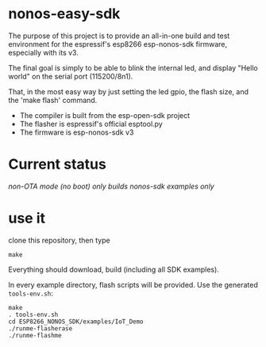 
# nonos-easy-sdk

The purpose of this project is to provide an all-in-one build and test
environment for the espressif's esp8266 esp-nonos-sdk firmware, especially
with its v3.

The final goal is simply to be able to blink the internal led, and display
"Hello world" on the serial port (115200/8n1).

That, in the most easy way by just setting the led gpio, the flash size, and
the 'make flash' command.

* The compiler is built from the esp-open-sdk project
* The flasher is espressif's official esptool.py
* The firmware is esp-nonos-sdk v3

# Current status

*non-OTA mode (no boot) only*
*builds nonos-sdk examples only*

# use it

clone this repository, then type
```
make
```

Everything should download, build (including all SDK examples).

In every example directory, flash scripts will be provided.
Use the generated `tools-env.sh`:
```
make
. tools-env.sh
cd ESP8266_NONOS_SDK/examples/IoT_Demo
./runme-flasherase
./runme-flashme
```

